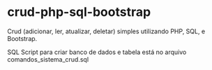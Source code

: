 # crud-php-sql-bootstrap
Crud (adicionar, ler, atualizar, deletar) simples utilizando PHP, SQL, e Bootstrap.

SQL Script para criar banco de dados e tabela está no arquivo comandos_sistema_crud.sql 
